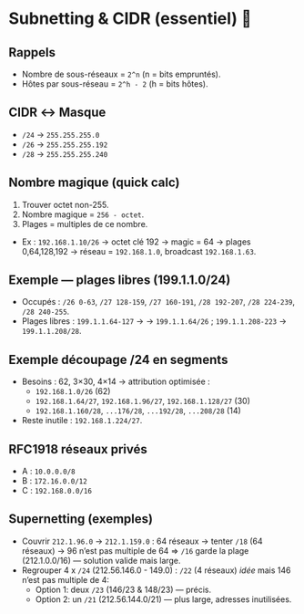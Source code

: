 # Subnetting & CIDR (essentiel) 🧭

## Rappels
- Nombre de sous-réseaux = `2^n` (n = bits empruntés).
- Hôtes par sous-réseau = `2^h - 2` (h = bits hôtes).

## CIDR ↔ Masque
- `/24` → `255.255.255.0`
- `/26` → `255.255.255.192`
- `/28` → `255.255.255.240`

## Nombre magique (quick calc)
1. Trouver octet non-255.  
2. Nombre magique = `256 - octet`.  
3. Plages = multiples de ce nombre.
- Ex : `192.168.1.10/26` → octet clé 192 → magic = 64 → plages 0,64,128,192 → réseau = `192.168.1.0`, broadcast `192.168.1.63`.

## Exemple — plages libres (199.1.1.0/24)
- Occupés : `/26 0-63`, `/27 128-159`, `/27 160-191`, `/28 192-207`, `/28 224-239`, `/28 240-255`.
- Plages libres : `199.1.1.64-127` → → `199.1.1.64/26` ; `199.1.1.208-223` → `199.1.1.208/28`.

## Exemple découpage /24 en segments
- Besoins : 62, 3×30, 4×14 → attribution optimisée :
  - `192.168.1.0/26` (62)
  - `192.168.1.64/27`, `192.168.1.96/27`, `192.168.1.128/27` (30)
  - `192.168.1.160/28`, `...176/28`, `...192/28`, `...208/28` (14)
- Reste inutile : `192.168.1.224/27`.

## RFC1918 réseaux privés
- A : `10.0.0.0/8`
- B : `172.16.0.0/12`
- C : `192.168.0.0/16`

## Supernetting (exemples)
- Couvrir `212.1.96.0` → `212.1.159.0` : 64 réseaux → tenter `/18` (64 réseaux) → 96 n’est pas multiple de 64 ⇒ `/16` garde la plage (212.1.0.0/16) — solution valide mais large.
- Regrouper 4 x `/24` (212.56.146.0 - 149.0) : `/22` (4 réseaux) *idée* mais 146 n’est pas multiple de 4:
  - Option 1: deux `/23` (146/23 & 148/23) — précis.
  - Option 2: un `/21` (212.56.144.0/21) — plus large, adresses inutilisées.
